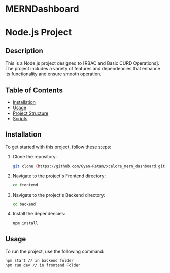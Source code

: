 # MERNDashboard
 
# Node.js Project

## Description
This is a Node.js project designed to [RBAC and Basic CURD Operations]. The project includes a variety of features and dependencies that enhance its functionality and ensure smooth operation.

## Table of Contents
- [Installation](#installation)
- [Usage](#usage)
- [Project Structure](#project-structure)
- [Scripts](#scripts)

## Installation
To get started with this project, follow these steps:

1. Clone the repository:
    ```bash
    git clone (https://github.com/Gyan-Ratan/xcelore_mern_dashboard.git
    ```
2. Navigate to the project's Frontend directory:
    ```bash
    cd frontend 
    ```
3.  Navigate to the project's Backend directory:
    ```bash
    cd backend 
    ```
4. Install the dependencies:
    ```bash
    npm install
    ```

## Usage
To run the project, use the following command:
```bash
npm start // in backend folder
npm run dev // in frontend Folder
